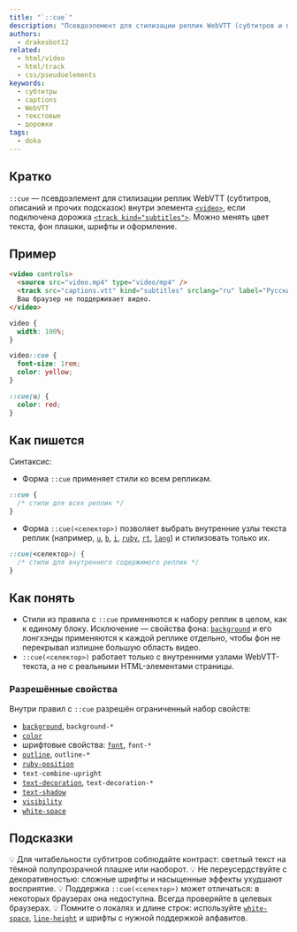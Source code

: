 ```yaml
---
title: "`::cue`"
description: "Псевдоэлемент для стилизации реплик WebVTT (субтитров и подсказок) в `<video>` с подключённой дорожкой `<track>`."
authors:
  - drakesbot12
related:
  - html/video
  - html/track
  - css/pseudoelements
keywords:
  - субтитры
  - captions
  - WebVTT
  - текстовые
  - дорожки
tags:
  - doka
---
```


## Кратко

`::cue` — псевдоэлемент для стилизации реплик WebVTT (субтитров, описаний и прочих подсказок) внутри элемента [`<video>`](/html/video/), если подключена дорожка [`<track kind="subtitles">`](/html/track/). Можно менять цвет текста, фон плашки, шрифты и оформление.

## Пример

```html
<video controls>
  <source src="video.mp4" type="video/mp4" />
  <track src="captions.vtt" kind="subtitles" srclang="ru" label="Русский" default />
  Ваш браузер не поддерживает видео.
</video>
```

```css
video {
  width: 100%;
}

video::cue {
  font-size: 1rem;
  color: yellow;
}

::cue(u) {
  color: red;
}

```

## Как пишется

Синтаксис:

- Форма `::cue` применяет стили ко всем репликам.
```css
::cue {
  /* стили для всех реплик */
}
```

- Форма `::cue(<селектор>)` позволяет выбрать внутренние узлы текста реплик (например, [`u`](/html/u/), [`b`](/html/b/), [`i`](/html/i/), [`ruby`](/html/ruby/), [`rt`](/html/ruby/), [`lang`](/html/global-attrs/#lang)) и стилизовать только их.

```css
::cue(<селектор>) {
  /* стили для внутреннего содержимого реплик */
}
```

## Как понять

- Стили из правила с `::cue` применяются к набору реплик в целом, как к единому блоку. Исключение — свойства фона: [`background`](/css/background/) и его лонгхэнды применяются к каждой реплике отдельно, чтобы фон не перекрывал излишне большую область видео.
- `::cue(<селектор>)` работает только с внутренними узлами WebVTT-текста, а не с реальными HTML-элементами страницы.

### Разрешённые свойства

Внутри правил с `::cue` разрешён ограниченный набор свойств:

- [`background`](/css/background/), `background-*`
- [`color`](/css/color/)
- шрифтовые свойства: [`font`](/css/font/), `font-*`
- [`outline`](/css/outline/), `outline-*`
- [`ruby-position`](/css/ruby-position/)
- `text-combine-upright`
- [`text-decoration`](/css/text-decoration/), `text-decoration-*`
- [`text-shadow`](/css/text-shadow/)
- [`visibility`](/css/visibility/)
- [`white-space`](/css/white-space/)

## Подсказки

💡 Для читабельности субтитров соблюдайте контраст: светлый текст на тёмной полупрозрачной плашке или наоборот.
💡 Не переусердствуйте с декоративностью: сложные шрифты и насыщенные эффекты ухудшают восприятие.
💡 Поддержка `::cue(<селектор>)` может отличаться: в некоторых браузерах она недоступна. Всегда проверяйте в целевых браузерах.
💡 Помните о локалях и длине строк: используйте [`white-space`](/css/white-space/), [`line-height`](/css/line-height/) и шрифты с нужной поддержкой алфавитов.

